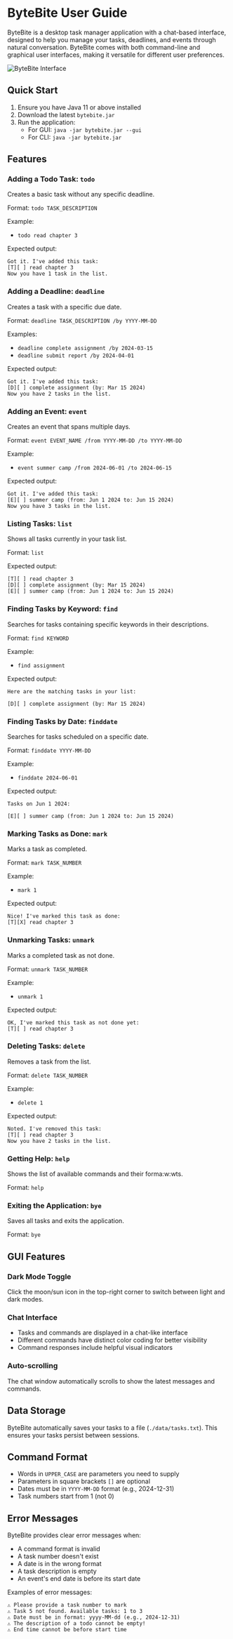 # ByteBite User Guide

ByteBite is a desktop task manager application with a chat-based interface, designed to help you manage your tasks, deadlines, and events through natural conversation. ByteBite comes with both command-line and graphical user interfaces, making it versatile for different user preferences.

![ByteBite Interface](Ui.png)

## Quick Start

1. Ensure you have Java 11 or above installed
2. Download the latest `bytebite.jar`
3. Run the application:
   - For GUI: `java -jar bytebite.jar --gui`
   - For CLI: `java -jar bytebite.jar`

## Features

### Adding a Todo Task: `todo`

Creates a basic task without any specific deadline.

Format: `todo TASK_DESCRIPTION`

Example:

- `todo read chapter 3`

Expected output:

```
Got it. I've added this task:
[T][ ] read chapter 3
Now you have 1 task in the list.
```

### Adding a Deadline: `deadline`

Creates a task with a specific due date.

Format: `deadline TASK_DESCRIPTION /by YYYY-MM-DD`

Examples:

- `deadline complete assignment /by 2024-03-15`
- `deadline submit report /by 2024-04-01`

Expected output:

```
Got it. I've added this task:
[D][ ] complete assignment (by: Mar 15 2024)
Now you have 2 tasks in the list.
```

### Adding an Event: `event`

Creates an event that spans multiple days.

Format: `event EVENT_NAME /from YYYY-MM-DD /to YYYY-MM-DD`

Example:

- `event summer camp /from 2024-06-01 /to 2024-06-15`

Expected output:

```
Got it. I've added this task:
[E][ ] summer camp (from: Jun 1 2024 to: Jun 15 2024)
Now you have 3 tasks in the list.
```

### Listing Tasks: `list`

Shows all tasks currently in your task list.

Format: `list`

Expected output:

```
[T][ ] read chapter 3
[D][ ] complete assignment (by: Mar 15 2024)
[E][ ] summer camp (from: Jun 1 2024 to: Jun 15 2024)
```

### Finding Tasks by Keyword: `find`

Searches for tasks containing specific keywords in their descriptions.

Format: `find KEYWORD`

Example:

- `find assignment`

Expected output:

```
Here are the matching tasks in your list:

[D][ ] complete assignment (by: Mar 15 2024)
```

### Finding Tasks by Date: `finddate`

Searches for tasks scheduled on a specific date.

Format: `finddate YYYY-MM-DD`

Example:

- `finddate 2024-06-01`

Expected output:

```
Tasks on Jun 1 2024:

[E][ ] summer camp (from: Jun 1 2024 to: Jun 15 2024)
```

### Marking Tasks as Done: `mark`

Marks a task as completed.

Format: `mark TASK_NUMBER`

Example:

- `mark 1`

Expected output:

```
Nice! I've marked this task as done:
[T][X] read chapter 3
```

### Unmarking Tasks: `unmark`

Marks a completed task as not done.

Format: `unmark TASK_NUMBER`

Example:

- `unmark 1`

Expected output:

```
OK, I've marked this task as not done yet:
[T][ ] read chapter 3
```

### Deleting Tasks: `delete`

Removes a task from the list.

Format: `delete TASK_NUMBER`

Example:

- `delete 1`

Expected output:

```
Noted. I've removed this task:
[T][ ] read chapter 3
Now you have 2 tasks in the list.
```

### Getting Help: `help`

Shows the list of available commands and their forma:w:wts.

Format: `help`

### Exiting the Application: `bye`

Saves all tasks and exits the application.

Format: `bye`

## GUI Features

### Dark Mode Toggle

Click the moon/sun icon in the top-right corner to switch between light and dark modes.

### Chat Interface

- Tasks and commands are displayed in a chat-like interface
- Different commands have distinct color coding for better visibility
- Command responses include helpful visual indicators

### Auto-scrolling

The chat window automatically scrolls to show the latest messages and commands.

## Data Storage

ByteBite automatically saves your tasks to a file (`./data/tasks.txt`). This ensures your tasks persist between sessions.

## Command Format

- Words in `UPPER_CASE` are parameters you need to supply
- Parameters in square brackets `[]` are optional
- Dates must be in `YYYY-MM-DD` format (e.g., 2024-12-31)
- Task numbers start from 1 (not 0)

## Error Messages

ByteBite provides clear error messages when:

- A command format is invalid
- A task number doesn't exist
- A date is in the wrong format
- A task description is empty
- An event's end date is before its start date

Examples of error messages:

```
⚠️ Please provide a task number to mark
⚠️ Task 5 not found. Available tasks: 1 to 3
⚠️ Date must be in format: yyyy-MM-dd (e.g., 2024-12-31)
⚠️ The description of a todo cannot be empty!
⚠️ End time cannot be before start time
```

```
```

```
```

```
```

```
```
